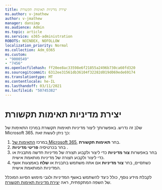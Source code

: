 ```yaml
---
title: יצירת מדיניות תאימות תקשורת
ms.author: v-jmathew
author: v-jmathew
manager: dansimp
ms.audience: Admin
ms.topic: article
ms.service: o365-administration
ROBOTS: NOINDEX, NOFOLLOW
localization_priority: Normal
ms.collection: Adm_O365
ms.custom:
- "9000549"
- "7456"
ms.openlocfilehash: ff20ee8ac33598e6f21855a2496b730ca60fd320
ms.sourcegitcommit: 6312ee31561db36104f32282d019d069ede69174
ms.translationtype: MT
ms.contentlocale: he-IL
ms.lasthandoff: 03/11/2021
ms.locfileid: "50745382"
---
```

# <a name="create-a-communication-compliance-policy"></a>יצירת מדיניות תאימות תקשורת

שלב זה נדרש. באפשרותך ליצור מדיניות תאימות תקשורת במרכז התאימות של Microsoft 365. כך ניתן לעשות זאת:

1. במרכז [התאימות של Microsoft 365](https://go.microsoft.com/fwlink/?linkid=2130502), בחר **תאימות תקשורת**.
2. בחר בכרטיסיה **פריטי מדיניות** .
3. בחר באפשרות **צור מדיניות** כדי ליצור ולקבוע תצורה של מדיניות חדשה מתבנית או כדי ליצור ולקבוע תצורה של מדיניות מותאמת אישית.
4. כשתסיים, בחר **צור מדיניות** אם אתה משתמש בתבנית או **שלח** באמצעות אשף המדיניות המותאמת אישית.

לקבלת מידע נוסף, כולל כיצד להשתמש באשף המדיניות ולגבי מימוש הסיווג המוכלל של השפה המתקפתית, ראה [יצירת מדיניות תאימות תקשורת](https://go.microsoft.com/fwlink/?linkid=2129079).

